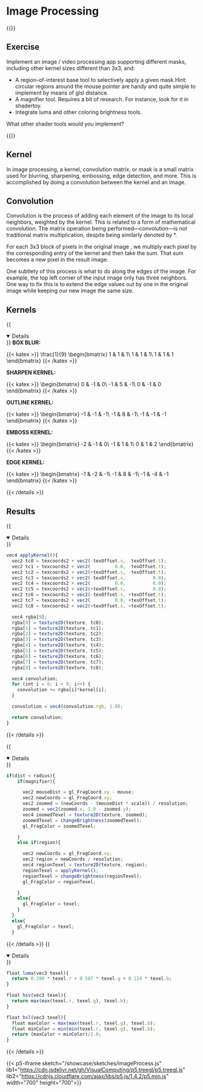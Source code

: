 # Image Processing

{{<hint info>}}

## Exercise

Implement an image / video processing app supporting different masks, including other kernel sizes different than 3x3, and:

- A region-of-interest base tool to selectively apply a given mask.Hint: circular regions around the mouse pointer are handy and quite simple to implement by means of glsl distance.
- A magnifier tool. Requires a bit of research. For instance, look for it in shadertoy.
- Integrate luma and other coloring brightness tools.

What other shader tools would you implement?

{{</hint>}}

## Kernel

In image processing, a kernel, convolution matrix, or mask is a small matrix used for blurring, sharpening, embossing, edge detection, and more. This is accomplished by doing a convolution between the kernel and an image.

## Convolution

Convolution is the process of adding each element of the image to its local neighbors, weighted by the kernel. This is related to a form of mathematical convolution. The matrix operation being performed—convolution—is not traditional matrix multiplication, despite being similarly denoted by *.

For each 3x3 block of pixels in the original image , we multiply each pixel by the corresponding entry of the kernel and then take the sum. That sum becomes a new pixel in the result image.

One subtlety of this process is what to do along the edges of the image. For example, the top left corner of the input image only has three neighbors. One way to fix this is to extend the edge values out by one in the original image while keeping our new image the same size.

## Kernels
{{<details title="KERNELS" open=false >}}
__BOX BLUR:__

 {{< katex >}}
    \frac{1}{9} 
    \begin{bmatrix}
    1 & 1 & 1\\
    1 & 1 & 1\\
    1 & 1 & 1
    \end{bmatrix}
    {{< /katex >}}

__SHARPEN KERNEL:__

 {{< katex >}} 
    \begin{bmatrix}
    0 & -1 & 0\\
    -1 & 5 & -1\\
    0 & -1 & 0
    \end{bmatrix}
    {{< /katex >}}

__OUTLINE KERNEL:__

 {{< katex >}} 
    \begin{bmatrix}
    -1 & -1 & -1\\
    -1 & 8 & -1\\
    -1 & -1 & -1
    \end{bmatrix}
    {{< /katex >}}

__EMBOSS KERNEL:__

 {{< katex >}} 
    \begin{bmatrix}
    -2 & -1 & 0\\
    -1 & 1 & 1\\
    0 & 1 & 2
    \end{bmatrix}
    {{< /katex >}}

__EDGE KERNEL:__

 {{< katex >}}
    \begin{bmatrix}
    -1 & -2 & -1\\
    -1 & 8 & -1\\
    -1 & -4 & -1
    \end{bmatrix}
    {{< /katex >}}


{{< /details >}}
## Results

{{<details title="KERNEL" open=false >}}
```js
vec4 applyKernel(){
  vec2 tc0 = texcoords2 + vec2(-texOffset.s, -texOffset.t);
  vec2 tc1 = texcoords2 + vec2(         0.0, -texOffset.t);
  vec2 tc2 = texcoords2 + vec2(+texOffset.s, -texOffset.t);
  vec2 tc3 = texcoords2 + vec2(-texOffset.s,          0.0);
  vec2 tc4 = texcoords2 + vec2(         0.0,          0.0);
  vec2 tc5 = texcoords2 + vec2(+texOffset.s,          0.0);
  vec2 tc6 = texcoords2 + vec2(-texOffset.s, +texOffset.t);
  vec2 tc7 = texcoords2 + vec2(         0.0, +texOffset.t);
  vec2 tc8 = texcoords2 + vec2(+texOffset.s, +texOffset.t);

  vec4 rgba[9];
  rgba[0] = texture2D(texture, tc0);
  rgba[1] = texture2D(texture, tc1);
  rgba[2] = texture2D(texture, tc2);
  rgba[3] = texture2D(texture, tc3);
  rgba[4] = texture2D(texture, tc4);
  rgba[5] = texture2D(texture, tc5);
  rgba[6] = texture2D(texture, tc6);
  rgba[7] = texture2D(texture, tc7);
  rgba[8] = texture2D(texture, tc8);

  vec4 convolution;
  for (int i = 0; i < 9; i++) {
    convolution += rgba[i]*kernel[i];
  }

  convolution = vec4(convolution.rgb, 1.0);

  return convolution;
}
```
{{< /details >}}

{{<details title="MAGNIFIER - REGION " open=false >}}
```js
if(dist < radius){
    if(magnifier){

      vec2 mouseDist = gl_FragCoord.xy - mouse;
      vec2 newCoords = gl_FragCoord.xy;
      vec2 zoomed = (newCoords - (mouseDist * scale)) / resolution;
      zoomed = vec2(zoomed.x, 1.0 - zoomed.y);
      vec4 zoomedTexel = texture2D(texture, zoomed);
      zoomedTexel = changeBrightness(zoomedTexel);
      gl_FragColor = zoomedTexel;

    }
    else if(region){

      vec2 newCoords = gl_FragCoord.xy;
      vec2 region = newCoords / resolution;
      vec4 regionTexel = texture2D(texture, region);
      regionTexel = applyKernel();
      regionTexel = changeBrightness(regionTexel);
      gl_FragColor = regionTexel;

    }
    else{
      gl_FragColor = texel;
    }
  }
  else{
    gl_FragColor = texel;
  }
```
{{< /details >}}
{{<details title="BRIGHT" open=false >}}
```js
float luma(vec3 texel){
  return 0.299 * texel.r + 0.587 * texel.g + 0.114 * texel.b;
}

float hsv(vec3 texel){
  return max(max(texel.r, texel.g), texel.b);
}

float hsl(vec3 texel){
  float maxColor = max(max(texel.r, texel.g), texel.b);
  float minColor = min(min(texel.r, texel.g), texel.b);
  return (maxColor + minColor)/2.0;
}
```
{{< /details >}}


{{< p5-iframe sketch="/showcase/sketches/imageProcess.js" lib1="https://cdn.jsdelivr.net/gh/VisualComputing/p5.treegl/p5.treegl.js" lib2="https://cdnjs.cloudflare.com/ajax/libs/p5.js/1.4.2/p5.min.js" width="700" height="700">}}